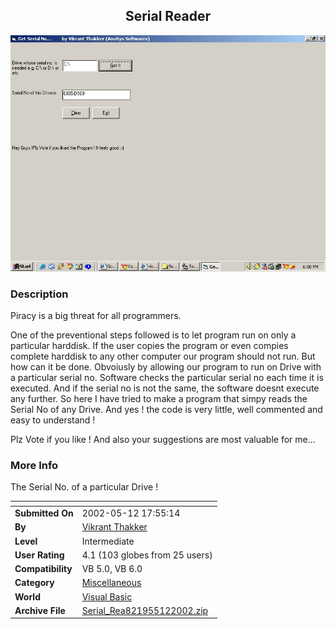 ﻿<div align="center">

## Serial Reader

<img src="PIC2002512840361399.jpg">
</div>

### Description

Piracy is a big threat for all programmers.

One of the preventional steps followed is to let program run on only a particular harddisk. If the user copies the program or even compies complete harddisk to any other computer our program should not run. But how can it be done. Obvoiusly by allowing our program to run on Drive with a particular serial no. Software checks the particular serial no each time it is executed. And if the serial no is not the same, the software doesnt execute any further. So here I have tried to make a program that simpy reads the Serial No of any Drive. And yes ! the code is very little, well commented and easy to understand !

Plz Vote if you like ! And also your suggestions are most valuable for me...
 
### More Info
 
The Serial No. of a particular Drive !


<span>             |<span>
---                |---
**Submitted On**   |2002-05-12 17:55:14
**By**             |[Vikrant Thakker](https://github.com/Planet-Source-Code/PSCIndex/blob/master/ByAuthor/vikrant-thakker.md)
**Level**          |Intermediate
**User Rating**    |4.1 (103 globes from 25 users)
**Compatibility**  |VB 5\.0, VB 6\.0
**Category**       |[Miscellaneous](https://github.com/Planet-Source-Code/PSCIndex/blob/master/ByCategory/miscellaneous__1-1.md)
**World**          |[Visual Basic](https://github.com/Planet-Source-Code/PSCIndex/blob/master/ByWorld/visual-basic.md)
**Archive File**   |[Serial\_Rea821955122002\.zip](https://github.com/Planet-Source-Code/vikrant-thakker-serial-reader__1-34720/archive/master.zip)








